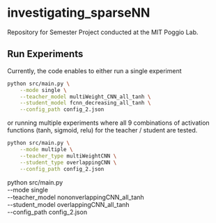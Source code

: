 # investigating_sparseNN

Repository for Semester Project conducted at the MIT Poggio Lab.


## Run Experiments

Currently, the code enables to either run a single experiment
```sh
python src/main.py \
    --mode single \
    --teacher_model multiWeight_CNN_all_tanh \
    --student_model fcnn_decreasing_all_tanh \
    --config_path config_2.json
```

or running multiple experiments where all 9 combinations of activation functions (tanh, sigmoid, relu) for the teacher / student are tested.
```sh
python src/main.py \
    --mode multiple \
    --teacher_type multiWeightCNN \
    --student_type overlappingCNN \
    --config_path config_2.json
```

python src/main.py \
    --mode single \
    --teacher_model nononverlappingCNN_all_tanh \
    --student_model overlappingCNN_all_tanh \
    --config_path config_2.json